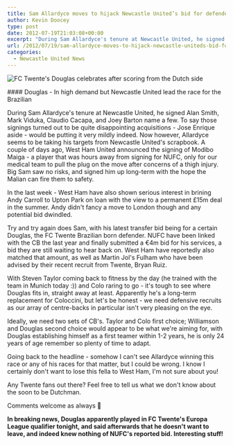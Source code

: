```yaml
---
title: Sam Allardyce moves to hijack Newcastle United’s bid for defender
author: Kevin Doocey
type: post
date: 2012-07-19T21:03:08+00:00
excerpt: "During Sam Allardyce's tenure at Newcastle United, he signed Alan Smith, Mark Viduka, Claudio Cacapa, and Joey Barton name a few. To say those signings turned out to be quite.."
url: /2012/07/19/sam-allardyce-moves-to-hijack-newcastle-uniteds-bid-for-defender/
categories:
  - Newcastle United News
---
```


![FC Twente's Douglas celebrates after scoring from the Dutch side](https://www.tynetime.com/wp-content/uploads/2012/07/Douglas-FCTwente-Newcastle.jpg "Douglas-FCTwente-Newcastle")

#### Douglas - In high demand but Newcastle United lead the race for the Brazilian

During Sam Allardyce's tenure at Newcastle United, he signed Alan Smith, Mark Viduka, Claudio Cacapa, and Joey Barton name a few. To say those signings turned out to be quite disappointing acquisitions - Jose Enrique aside - would be putting it very mildly indeed. Now however, Allardyce seems to be taking his targets from Newcastle United's scrapbook. A couple of days ago, West Ham United announced the signing of Modibo Maiga - a player that was hours away from signing for NUFC, only for our medical team to pull the plug on the move after  concerns of a thigh injury. Big Sam saw no risks, and signed him up long-term with the hope the Malian can fire them to safety.

In the last week - West Ham have also shown serious interest in brining Andy Carroll to Upton Park on loan with the view to a permanent £15m deal in the summer. Andy didn't fancy a move to London though and any potential bid dwindled.

Try and try again does Sam, with his latest transfer bid being for a certain Douglas, the FC Twente Brazilian born defender. NUFC have been linked with the CB the last year and finally submitted a €4m bid for his services, a bid they are still waiting to hear back on. West Ham have reportedly also matched that amount, as well as Martin Jol's Fulham who have been advised by their recent recruit from Twente, Bryan Ruiz.

With Steven Taylor coming back to fitness by the day (he trained with the team in Munich today :)) and Colo raring to go - it's tough to see where Douglas fits in, straight away at least. Apparently he's a long-term replacement for Coloccini, but let's be honest - we need defensive recruits as our array of centre-backs in particular isn't very pleasing on the eye.

Ideally, we need two sets of CB's. Taylor and Colo first choice; Williamson and Douglas second choice would appear to be what we're aiming for, with Douglas establishing himself as a first teamer within 1-2 years, he is only 24 years of age remember so plenty of time to adapt.

Going back to the headline - somehow I can't see Allardyce winning this race or any of his races for that matter, but I could be wrong. I know I certainly don't want to lose this fella to West Ham, I'm not sure about you!

Any Twente fans out there? Feel free to tell us what we don't know about the soon to be Dutchman.

Comments welcome as always 🙂

**In breaking news, Douglas apparently played in FC Twente's Europa League qualifier tonight, and said afterwards that he doesn't want to leave, and indeed knew nothing of NUFC's reported bid. Interesting stuff!**
